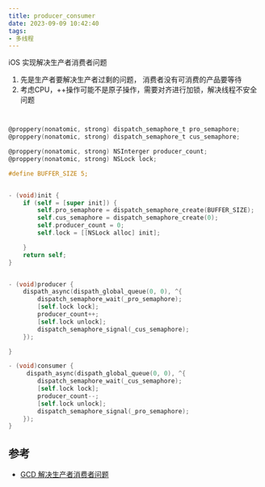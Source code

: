 ```yaml
---
title: producer_consumer
date: 2023-09-09 10:42:40
tags: 
- 多线程
---
```



iOS 实现解决生产者消费者问题


1. 先是生产者要解决生产者过剩的问题， 消费者没有可消费的产品要等待
2. 考虑CPU，++操作可能不是原子操作，需要对齐进行加锁，解决线程不安全问题


```Objective-C


@proppery(nonatomic, strong) dispatch_semaphore_t pro_semaphore;
@proppery(nonatomic, strong) dispatch_semaphore_t cus_semaphore;

@proppery(nonatomic, strong) NSInterger producer_count;
@proppery(nonatomic, strong) NSLock lock;

#define BUFFER_SIZE 5;


- (void)init {
    if (self = [super init]) {
        self.pro_semaphore = dispatch_semaphore_create(BUFFER_SIZE);
        self.cus_semaphore = dispatch_semaphore_create(0);
        self.producer_count = 0;
        self.lock = [[NSLock alloc] init];

    }
    return self;
}


- (void)producer {
    dispath_async(dispath_global_queue(0, 0), ^{
        dispatch_semaphore_wait(_pro_semaphore);
        [self.lock lock];
        producer_count++;
        [self.lock unlock];
        dispatch_semaphore_signal(_cus_semaphore);
    });

}

- (void)consumer {
     dispath_async(dispath_global_queue(0, 0), ^{
        dispatch_semaphore_wait(_cus_semaphore);
        [self.lock lock];
        producer_count--;
        [self.lock unlock];
        dispatch_semaphore_signal(_pro_semaphore);
    });
}


```



## 参考

* [GCD 解决生产者消费者问题](https://crmo.github.io/2019/06/16/GCD%20%E8%A7%A3%E5%86%B3%E7%94%9F%E4%BA%A7%E8%80%85%E6%B6%88%E8%B4%B9%E8%80%85%E9%97%AE%E9%A2%98/)

